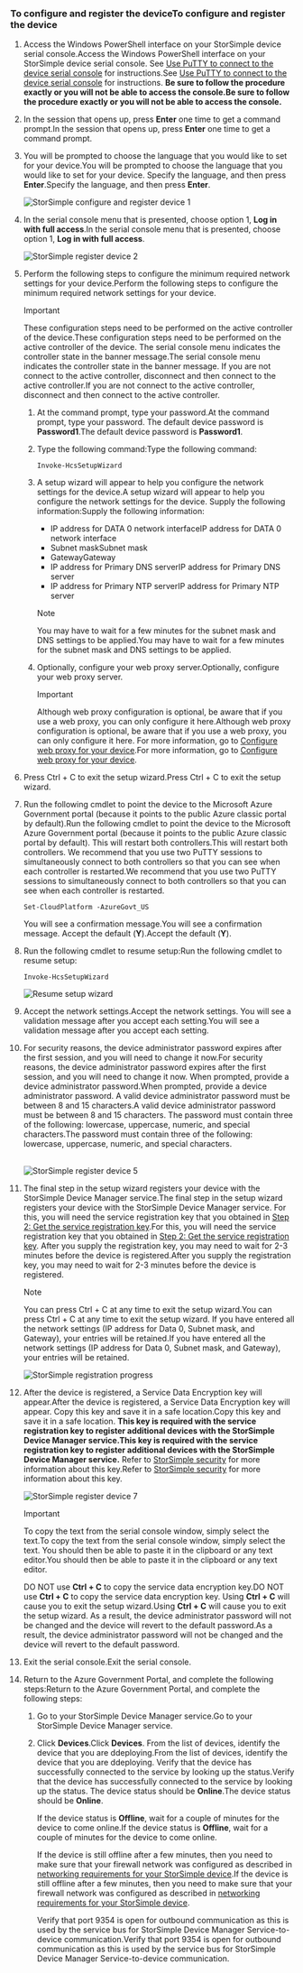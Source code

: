 <!--author=SharS last changed: 06/22/2016-->

### <a name="to-configure-and-register-the-device"></a><span data-ttu-id="447c3-101">To configure and register the device</span><span class="sxs-lookup"><span data-stu-id="447c3-101">To configure and register the device</span></span>
1. <span data-ttu-id="447c3-102">Access the Windows PowerShell interface on your StorSimple device serial console.</span><span class="sxs-lookup"><span data-stu-id="447c3-102">Access the Windows PowerShell interface on your StorSimple device serial console.</span></span> <span data-ttu-id="447c3-103">See [Use PuTTY to connect to the device serial console](../articles/storsimple/storsimple-8000-deployment-walkthrough-gov-u2.md#use-putty-to-connect-to-the-device-serial-console) for instructions.</span><span class="sxs-lookup"><span data-stu-id="447c3-103">See [Use PuTTY to connect to the device serial console](../articles/storsimple/storsimple-8000-deployment-walkthrough-gov-u2.md#use-putty-to-connect-to-the-device-serial-console) for instructions.</span></span> <span data-ttu-id="447c3-104">**Be sure to follow the procedure exactly or you will not be able to access the console.**</span><span class="sxs-lookup"><span data-stu-id="447c3-104">**Be sure to follow the procedure exactly or you will not be able to access the console.**</span></span>
2. <span data-ttu-id="447c3-105">In the session that opens up, press **Enter** one time to get a command prompt.</span><span class="sxs-lookup"><span data-stu-id="447c3-105">In the session that opens up, press **Enter** one time to get a command prompt.</span></span>
3. <span data-ttu-id="447c3-106">You will be prompted to choose the language that you would like to set for your device.</span><span class="sxs-lookup"><span data-stu-id="447c3-106">You will be prompted to choose the language that you would like to set for your device.</span></span> <span data-ttu-id="447c3-107">Specify the language, and then press **Enter**.</span><span class="sxs-lookup"><span data-stu-id="447c3-107">Specify the language, and then press **Enter**.</span></span>
   
    ![StorSimple configure and register device 1](./media/storsimple-configure-and-register-device-gov-u2/HCS_RegisterYourDevice1-gov-include.png)
4. <span data-ttu-id="447c3-109">In the serial console menu that is presented, choose option 1, **Log in with full access**.</span><span class="sxs-lookup"><span data-stu-id="447c3-109">In the serial console menu that is presented, choose option 1, **Log in with full access**.</span></span>
   
    ![StorSimple register device 2](./media/storsimple-configure-and-register-device-gov-u2/HCS_RegisterYourDevice2-gov-include.png)
5. <span data-ttu-id="447c3-111">Perform the following steps to configure the minimum required network settings for your device.</span><span class="sxs-lookup"><span data-stu-id="447c3-111">Perform the following steps to configure the minimum required network settings for your device.</span></span>
   
   > [!IMPORTANT]
   > <span data-ttu-id="447c3-112">These configuration steps need to be performed on the active controller of the device.</span><span class="sxs-lookup"><span data-stu-id="447c3-112">These configuration steps need to be performed on the active controller of the device.</span></span> <span data-ttu-id="447c3-113">The serial console menu indicates the controller state in the banner message.</span><span class="sxs-lookup"><span data-stu-id="447c3-113">The serial console menu indicates the controller state in the banner message.</span></span> <span data-ttu-id="447c3-114">If you are not connect to the active controller, disconnect and then connect to the active controller.</span><span class="sxs-lookup"><span data-stu-id="447c3-114">If you are not connect to the active controller, disconnect and then connect to the active controller.</span></span>
   
   1. <span data-ttu-id="447c3-115">At the command prompt, type your password.</span><span class="sxs-lookup"><span data-stu-id="447c3-115">At the command prompt, type your password.</span></span> <span data-ttu-id="447c3-116">The default device password is **Password1**.</span><span class="sxs-lookup"><span data-stu-id="447c3-116">The default device password is **Password1**.</span></span>
   2. <span data-ttu-id="447c3-117">Type the following command:</span><span class="sxs-lookup"><span data-stu-id="447c3-117">Type the following command:</span></span>
      
        `Invoke-HcsSetupWizard`
   3. <span data-ttu-id="447c3-118">A setup wizard will appear to help you configure the network settings for the device.</span><span class="sxs-lookup"><span data-stu-id="447c3-118">A setup wizard will appear to help you configure the network settings for the device.</span></span> <span data-ttu-id="447c3-119">Supply the following information:</span><span class="sxs-lookup"><span data-stu-id="447c3-119">Supply the following information:</span></span>
      
      * <span data-ttu-id="447c3-120">IP address for DATA 0 network interface</span><span class="sxs-lookup"><span data-stu-id="447c3-120">IP address for DATA 0 network interface</span></span>
      * <span data-ttu-id="447c3-121">Subnet mask</span><span class="sxs-lookup"><span data-stu-id="447c3-121">Subnet mask</span></span>
      * <span data-ttu-id="447c3-122">Gateway</span><span class="sxs-lookup"><span data-stu-id="447c3-122">Gateway</span></span>
      * <span data-ttu-id="447c3-123">IP address for Primary DNS server</span><span class="sxs-lookup"><span data-stu-id="447c3-123">IP address for Primary DNS server</span></span>
      * <span data-ttu-id="447c3-124">IP address for Primary NTP server</span><span class="sxs-lookup"><span data-stu-id="447c3-124">IP address for Primary NTP server</span></span>
      
      > [!NOTE]
      > <span data-ttu-id="447c3-125">You may have to wait for a few minutes for the subnet mask and DNS settings to be applied.</span><span class="sxs-lookup"><span data-stu-id="447c3-125">You may have to wait for a few minutes for the subnet mask and DNS settings to be applied.</span></span>
    
   4. <span data-ttu-id="447c3-126">Optionally, configure your web proxy server.</span><span class="sxs-lookup"><span data-stu-id="447c3-126">Optionally, configure your web proxy server.</span></span>
      
      > [!IMPORTANT]
      > <span data-ttu-id="447c3-127">Although web proxy configuration is optional, be aware that if you use a web proxy, you can only configure it here.</span><span class="sxs-lookup"><span data-stu-id="447c3-127">Although web proxy configuration is optional, be aware that if you use a web proxy, you can only configure it here.</span></span> <span data-ttu-id="447c3-128">For more information, go to [Configure web proxy for your device](../articles/storsimple/storsimple-configure-web-proxy.md).</span><span class="sxs-lookup"><span data-stu-id="447c3-128">For more information, go to [Configure web proxy for your device](../articles/storsimple/storsimple-configure-web-proxy.md).</span></span>
     
6. <span data-ttu-id="447c3-129">Press Ctrl + C to exit the setup wizard.</span><span class="sxs-lookup"><span data-stu-id="447c3-129">Press Ctrl + C to exit the setup wizard.</span></span>
8. <span data-ttu-id="447c3-130">Run the following cmdlet to point the device to the Microsoft Azure Government portal (because it points to the public Azure classic portal by default).</span><span class="sxs-lookup"><span data-stu-id="447c3-130">Run the following cmdlet to point the device to the Microsoft Azure Government portal (because it points to the public Azure classic portal by default).</span></span> <span data-ttu-id="447c3-131">This will restart both controllers.</span><span class="sxs-lookup"><span data-stu-id="447c3-131">This will restart both controllers.</span></span> <span data-ttu-id="447c3-132">We recommend that you use two PuTTY sessions to simultaneously connect to both controllers so that you can see when each controller is restarted.</span><span class="sxs-lookup"><span data-stu-id="447c3-132">We recommend that you use two PuTTY sessions to simultaneously connect to both controllers so that you can see when each controller is restarted.</span></span>
   
    `Set-CloudPlatform -AzureGovt_US`
   
   <span data-ttu-id="447c3-133">You will see a confirmation message.</span><span class="sxs-lookup"><span data-stu-id="447c3-133">You will see a confirmation message.</span></span> <span data-ttu-id="447c3-134">Accept the default (**Y**).</span><span class="sxs-lookup"><span data-stu-id="447c3-134">Accept the default (**Y**).</span></span>
9. <span data-ttu-id="447c3-135">Run the following cmdlet to resume setup:</span><span class="sxs-lookup"><span data-stu-id="447c3-135">Run the following cmdlet to resume setup:</span></span>
   
    `Invoke-HcsSetupWizard`
   
    ![Resume setup wizard](./media/storsimple-configure-and-register-device-gov-u2/HCS_ResumeSetup-gov-include.png)
   
10. <span data-ttu-id="447c3-137">Accept the network settings.</span><span class="sxs-lookup"><span data-stu-id="447c3-137">Accept the network settings.</span></span> <span data-ttu-id="447c3-138">You will see a validation message after you accept each setting.</span><span class="sxs-lookup"><span data-stu-id="447c3-138">You will see a validation message after you accept each setting.</span></span>
11. <span data-ttu-id="447c3-139">For security reasons, the device administrator password expires after the first session, and you will need to change it now.</span><span class="sxs-lookup"><span data-stu-id="447c3-139">For security reasons, the device administrator password expires after the first session, and you will need to change it now.</span></span> <span data-ttu-id="447c3-140">When prompted, provide a device administrator password.</span><span class="sxs-lookup"><span data-stu-id="447c3-140">When prompted, provide a device administrator password.</span></span> <span data-ttu-id="447c3-141">A valid device administrator password must be between 8 and 15 characters.</span><span class="sxs-lookup"><span data-stu-id="447c3-141">A valid device administrator password must be between 8 and 15 characters.</span></span> <span data-ttu-id="447c3-142">The password must contain three of the following: lowercase, uppercase, numeric, and special characters.</span><span class="sxs-lookup"><span data-stu-id="447c3-142">The password must contain three of the following: lowercase, uppercase, numeric, and special characters.</span></span>
    
    <br/>![StorSimple register device 5](./media/storsimple-configure-and-register-device-gov-u2/HCS_RegisterYourDevice5_gov-include.png)
12. <span data-ttu-id="447c3-144">The final step in the setup wizard registers your device with the StorSimple Device Manager service.</span><span class="sxs-lookup"><span data-stu-id="447c3-144">The final step in the setup wizard registers your device with the StorSimple Device Manager service.</span></span> <span data-ttu-id="447c3-145">For this, you will need the service registration key that you obtained in [Step 2: Get the service registration key](../articles/storsimple/storsimple-8000-deployment-walkthrough-gov-u2.md#step-2-get-the-service-registration-key).</span><span class="sxs-lookup"><span data-stu-id="447c3-145">For this, you will need the service registration key that you obtained in [Step 2: Get the service registration key](../articles/storsimple/storsimple-8000-deployment-walkthrough-gov-u2.md#step-2-get-the-service-registration-key).</span></span> <span data-ttu-id="447c3-146">After you supply the registration key, you may need to wait for 2-3 minutes before the device is registered.</span><span class="sxs-lookup"><span data-stu-id="447c3-146">After you supply the registration key, you may need to wait for 2-3 minutes before the device is registered.</span></span>
    
    > [!NOTE]
    > <span data-ttu-id="447c3-147">You can press Ctrl + C at any time to exit the setup wizard.</span><span class="sxs-lookup"><span data-stu-id="447c3-147">You can press Ctrl + C at any time to exit the setup wizard.</span></span> <span data-ttu-id="447c3-148">If you have entered all the network settings (IP address for Data 0, Subnet mask, and Gateway), your entries will be retained.</span><span class="sxs-lookup"><span data-stu-id="447c3-148">If you have entered all the network settings (IP address for Data 0, Subnet mask, and Gateway), your entries will be retained.</span></span>
    
    ![StorSimple registration progress](./media/storsimple-configure-and-register-device-gov-u2/HCS_RegistrationProgress-gov-include.png)
13. <span data-ttu-id="447c3-150">After the device is registered, a Service Data Encryption key will appear.</span><span class="sxs-lookup"><span data-stu-id="447c3-150">After the device is registered, a Service Data Encryption key will appear.</span></span> <span data-ttu-id="447c3-151">Copy this key and save it in a safe location.</span><span class="sxs-lookup"><span data-stu-id="447c3-151">Copy this key and save it in a safe location.</span></span> <span data-ttu-id="447c3-152">**This key is required with the service registration key to register additional devices with the StorSimple Device Manager service.**</span><span class="sxs-lookup"><span data-stu-id="447c3-152">**This key is required with the service registration key to register additional devices with the StorSimple Device Manager service.**</span></span> <span data-ttu-id="447c3-153">Refer to [StorSimple security](../articles/storsimple/storsimple-8000-security.md) for more information about this key.</span><span class="sxs-lookup"><span data-stu-id="447c3-153">Refer to [StorSimple security](../articles/storsimple/storsimple-8000-security.md) for more information about this key.</span></span>
    
    ![StorSimple register device 7](./media/storsimple-configure-and-register-device-gov-u2/HCS_RegisterYourDevice7_gov-include.png)
    > [!IMPORTANT]
    > <span data-ttu-id="447c3-155">To copy the text from the serial console window, simply select the text.</span><span class="sxs-lookup"><span data-stu-id="447c3-155">To copy the text from the serial console window, simply select the text.</span></span> <span data-ttu-id="447c3-156">You should then be able to paste it in the clipboard or any text editor.</span><span class="sxs-lookup"><span data-stu-id="447c3-156">You should then be able to paste it in the clipboard or any text editor.</span></span>
    > 
    > <span data-ttu-id="447c3-157">DO NOT use **Ctrl + C** to copy the service data encryption key.</span><span class="sxs-lookup"><span data-stu-id="447c3-157">DO NOT use **Ctrl + C** to copy the service data encryption key.</span></span> <span data-ttu-id="447c3-158">Using **Ctrl + C** will cause you to exit the setup wizard.</span><span class="sxs-lookup"><span data-stu-id="447c3-158">Using **Ctrl + C** will cause you to exit the setup wizard.</span></span> <span data-ttu-id="447c3-159">As a result, the device administrator password will not be changed and the device will revert to the default password.</span><span class="sxs-lookup"><span data-stu-id="447c3-159">As a result, the device administrator password will not be changed and the device will revert to the default password.</span></span>
    
14. <span data-ttu-id="447c3-160">Exit the serial console.</span><span class="sxs-lookup"><span data-stu-id="447c3-160">Exit the serial console.</span></span>
15. <span data-ttu-id="447c3-161">Return to the Azure Government Portal, and complete the following steps:</span><span class="sxs-lookup"><span data-stu-id="447c3-161">Return to the Azure Government Portal, and complete the following steps:</span></span>
    
    1. <span data-ttu-id="447c3-162">Go to your StorSimple Device Manager service.</span><span class="sxs-lookup"><span data-stu-id="447c3-162">Go to your StorSimple Device Manager service.</span></span>
    2. <span data-ttu-id="447c3-163">Click **Devices**.</span><span class="sxs-lookup"><span data-stu-id="447c3-163">Click **Devices**.</span></span> <span data-ttu-id="447c3-164">From the list of devices, identify the device that you are ddeploying.</span><span class="sxs-lookup"><span data-stu-id="447c3-164">From the list of devices, identify the device that you are ddeploying.</span></span> <span data-ttu-id="447c3-165">Verify that the device has successfully connected to the service by looking up the status.</span><span class="sxs-lookup"><span data-stu-id="447c3-165">Verify that the device has successfully connected to the service by looking up the status.</span></span> <span data-ttu-id="447c3-166">The device status should be **Online**.</span><span class="sxs-lookup"><span data-stu-id="447c3-166">The device status should be **Online**.</span></span>
            
        <span data-ttu-id="447c3-167">If the device status is **Offline**, wait for a couple of minutes for the device to come online.</span><span class="sxs-lookup"><span data-stu-id="447c3-167">If the device status is **Offline**, wait for a couple of minutes for the device to come online.</span></span>
       
        <span data-ttu-id="447c3-168">If the device is still offline after a few minutes, then you need to make sure that your firewall network was configured as described in [networking requirements for your StorSimple device](../articles/storsimple/storsimple-8000-system-requirements.md).</span><span class="sxs-lookup"><span data-stu-id="447c3-168">If the device is still offline after a few minutes, then you need to make sure that your firewall network was configured as described in [networking requirements for your StorSimple device](../articles/storsimple/storsimple-8000-system-requirements.md).</span></span>
       
        <span data-ttu-id="447c3-169">Verify that port 9354 is open for outbound communication as this is used by the service bus for StorSimple Device Manager Service-to-device communication.</span><span class="sxs-lookup"><span data-stu-id="447c3-169">Verify that port 9354 is open for outbound communication as this is used by the service bus for StorSimple Device Manager Service-to-device communication.</span></span>

